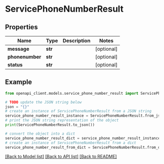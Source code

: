 # ServicePhoneNumberResult


## Properties

Name | Type | Description | Notes
------------ | ------------- | ------------- | -------------
**message** | **str** |  | [optional] 
**phonenumber** | **str** |  | [optional] 
**status** | **str** |  | [optional] 

## Example

```python
from openapi_client.models.service_phone_number_result import ServicePhoneNumberResult

# TODO update the JSON string below
json = "{}"
# create an instance of ServicePhoneNumberResult from a JSON string
service_phone_number_result_instance = ServicePhoneNumberResult.from_json(json)
# print the JSON string representation of the object
print(ServicePhoneNumberResult.to_json())

# convert the object into a dict
service_phone_number_result_dict = service_phone_number_result_instance.to_dict()
# create an instance of ServicePhoneNumberResult from a dict
service_phone_number_result_from_dict = ServicePhoneNumberResult.from_dict(service_phone_number_result_dict)
```
[[Back to Model list]](../README.md#documentation-for-models) [[Back to API list]](../README.md#documentation-for-api-endpoints) [[Back to README]](../README.md)


